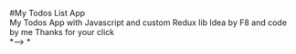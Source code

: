 #My Todos List App  
My Todos App with Javascript and custom Redux lib  Idea by F8 and code by me  Thanks for your click  
*--> *
